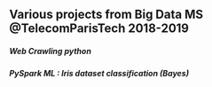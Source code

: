 ## Various projects from Big Data MS @TelecomParisTech 2018-2019

##### Web Crawling python

##### PySpark ML : Iris dataset classification (Bayes)
